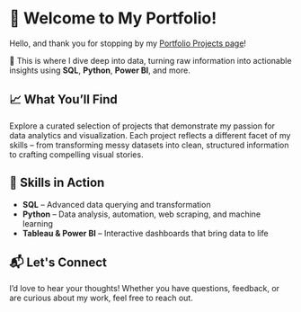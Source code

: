 # 👋 Welcome to My Portfolio!  

Hello, and thank you for stopping by my [Portfolio Projects page](https://tetianashchudla.github.io/Portfolio/)!

🚀 This is where I dive deep into data, turning raw information into actionable insights using **SQL**, **Python**, **Power BI**, and more.  

## 📈 What You’ll Find  
Explore a curated selection of projects that demonstrate my passion for data analytics and visualization. Each project reflects a different facet of my skills – from transforming messy datasets into clean, structured information to crafting compelling visual stories.  

## 🔧 Skills in Action  
- **SQL** – Advanced data querying and transformation  
- **Python** – Data analysis, automation, web scraping, and machine learning  
- **Tableau & Power BI** – Interactive dashboards that bring data to life  

## 📬 Let's Connect  
I’d love to hear your thoughts! Whether you have questions, feedback, or are curious about my work, feel free to reach out.  
